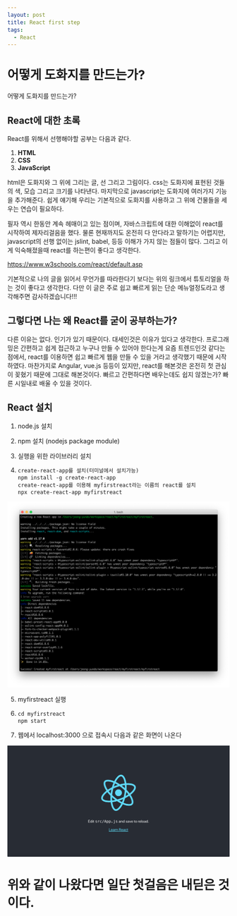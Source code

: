 ```yaml
---
layout: post
title: React first step
tags:
  - React
---
```

<h1>어떻게 도화지를 만드는가?</h1>

어떻게 도화지를 만드는가?
<h2>React에 대한 초록</h2>
React를 위해서 선행해야할 공부는 다음과 같다.

1. <b>HTML</b>
2. <b>CSS</b>
3. <b>JavaScript</b>

 html은 도화지와 그 위에 그리는 글, 선 그리고 그림이다. css는 도화지에 표현된 것들의 색, 모습 그리고 크기를 나타낸다. 마지막으로 javascript는 도화지에 여러가지 기능을 추가해준다. 쉽게 얘기해 우리는 기본적으로 도화지를 사용하고 그 위에 건물들을 세우는 연습이 필요하다. 

 필자 역시 한동안 계속 헤매이고 있는 점이며, 자바스크립트에 대한 이해없이 react를 시작하여 제자리걸음을 했다. 물론 현재까지도 온전히 다 안다라고 말하기는 어렵지만, javascript의 선행 없이는 jslint, babel,  등등 이해가 가지 않는 점들이 많다. 그리고 이게 익숙해졌을때 react를 하는편이 좋다고 생각한다.

https://www.w3schools.com/react/default.asp

기본적으로 나의 글을 읽어서 무언가를 따라한다기 보다는 위의 링크에서 튜토리얼을 하는 것이 좋다고 생각한다. 다만 이 글은 주로 쉽고 빠르게 읽는 단순 메뉴얼정도라고 생각해주면 감사하겠습니다!!!

<h2>그렇다면 나는 왜 <b>React</b>를 굳이 공부하는가?</h2>

 다른 이유는 없다. 인기가 있기 때문이다. 대세인것은 이유가 있다고 생각한다. 프로그래밍은 간편하고 쉽게 접근하고 누구나 만들 수 있어야 한다는게 요즘 트렌드인것 같다는 점에서, react를 이용하면 쉽고 빠르게 웹을 만들 수 있을 거라고 생각했기 때문에 시작하였다. 마찬가지로 Angular, vue.js 등등이 있지만, react를 해본것은 온전히 첫 관심이 꽂혔기 때문에 그대로 해본것이다. 빠르고 간편하다면 배우는데도 쉽지 않겠는가? 빠른 시일내로 배울 수 있을 것이다.



<h2>React 설치</h2>

1. node.js 설치

2. npm 설치 (nodejs package module)

3. 실행을 위한 라이브러리 설치

4. 
   ```
   create-react-app를 설치(터미널에서 설치가능)
   npm install -g create-react-app
   create-react-app를 이용해 myfirstreact라는 이름의 react를 설치 
   npx create-react-app myfirstreact
   ```

![스크린샷 2019-07-23 오후 2.02.56](/images/190723screenshot1.png)

5. myfirstreact 실행

6. 
   ```
   cd myfirstreact
   npm start
   ```



7. 웹에서 localhost:3000 으로 접속시 다음과 같은 화면이 나온다

![스크린샷 2019-07-23 오후 2.04.09](/images/190723screenshot2.png)



<h1>위와 같이 나왔다면 일단 첫걸음은 내딛은 것이다.</h1>

